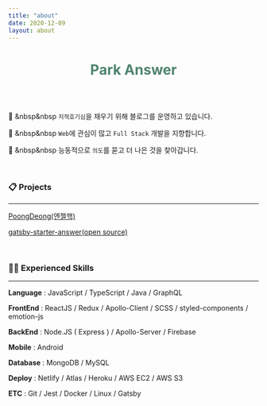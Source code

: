 ```yaml
---
title: "about"
date: 2020-12-09
layout: about
---
```


<div align="center">

<h1 style="color:#50856E">Park Answer</h1>

<br />
<br />
</div>

🤔 &nbsp&nbsp `지적호기심`을 채우기 위해 블로그를 운영하고 있습니다. 

🦄 &nbsp&nbsp `Web`에 관심이 많고 `Full Stack` 개발을 지향합니다. 

🌱 &nbsp&nbsp 능동적으로 `의도`를 묻고 더 나은 것을 찾아갑니다. 

<br />

### 📋 Projects

<hr />

[PoongDeong(엔젤핵)](https://github.com/PoongDeong/poongdeong)

[gatsby-starter-answer(open source)](https://github.com/passwd10/gatsby-starter-answer)

<br />

### 🤹🏻 Experienced Skills

<hr />

**Language** : JavaScript / TypeScript / Java / GraphQL

**FrontEnd** : ReactJS / Redux / Apollo-Client / SCSS / styled-components / emotion-js

**BackEnd** : Node.JS ( Express ) / Apollo-Server / Firebase

**Mobile** : Android

**Database** : MongoDB / MySQL

**Deploy** : Netlify / Atlas / Heroku / AWS EC2 / AWS S3

**ETC** : Git / Jest / Docker / Linux / Gatsby

<br />
